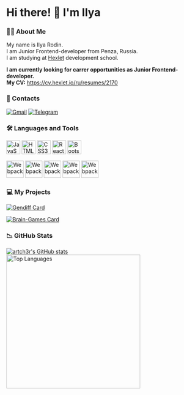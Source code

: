 Hi there! 👋 I'm Ilya
===========

### 🧑‍💻 About Me

My name is Ilya Rodin.  
I am Junior Frontend-developer from Penza, Russia.  
I am studying at [Hexlet](https://ru.hexlet.io/) development school.  
  
**I am currently looking for carrer opportunities as Junior Frontend-developer.**  
**My CV:** https://cv.hexlet.io/ru/resumes/2170

### 📲 Contacts

[![Gmail](https://img.shields.io/badge/Email-D14836?style=for-the-badge&logo=gmail&logoColor=white)](i1.rodin@yandex.ru)
[![Telegram](https://img.shields.io/badge/Telegram-2CA5E0?style=for-the-badge&logo=telegram&logoColor=white)](https://t.me/eternal_struggler)

### 🛠️ Languages and Tools

<p align="left">
<a href="https://developer.mozilla.org/en-US/docs/Web/JavaScript" target="_blank" rel="noreferrer"><img src="https://raw.githubusercontent.com/danielcranney/readme-generator/main/public/icons/skills/javascript-colored.svg" width="36" height="36" alt="JavaScript" /></a>
<a href="https://developer.mozilla.org/en-US/docs/Glossary/HTML5" target="_blank" rel="noreferrer"><img src="https://raw.githubusercontent.com/danielcranney/readme-generator/main/public/icons/skills/html5-colored.svg" width="36" height="36" alt="HTML5" /></a>
<a href="https://www.w3.org/TR/CSS/#css" target="_blank" rel="noreferrer"><img src="https://raw.githubusercontent.com/danielcranney/readme-generator/main/public/icons/skills/css3-colored.svg" width="36" height="36" alt="CSS3" /></a>
<a href="https://reactjs.org/" target="_blank" rel="noreferrer"><img src="https://raw.githubusercontent.com/danielcranney/readme-generator/main/public/icons/skills/react-colored.svg" width="36" height="36" alt="React" /></a>
<a href="https://getbootstrap.com/" target="_blank" rel="noreferrer"><img src="https://raw.githubusercontent.com/danielcranney/readme-generator/main/public/icons/skills/bootstrap-colored.svg" width="36" height="36" alt="Bootstrap" /></a>
</p>
<a href="https://jestjs.io/" target="_blank" rel="noreferrer"><img src="https://readme-components.vercel.app/api?component=logo&fill=whitesmoke&logo=jest&svgfill=C21325&text=false" height=45 alt="Webpack" /></a>
<a href="https://eslint.org/" target="_blank" rel="noreferrer"><img src="https://readme-components.vercel.app/api?component=logo&fill=whitesmoke&logo=eslint&svgfill=4c33c1&text=false" height=45 alt="Webpack" /></a>
<a href="https://git-scm.com/" target="_blank" rel="noreferrer"><img src="https://readme-components.vercel.app/api?component=logo&fill=whitesmoke&logo=git&svgfill=f1502f&text=false" height=45 alt="Webpack" /></a>
<a href="https://github.com/" target="_blank" rel="noreferrer"><img src="https://readme-components.vercel.app/api?component=logo&fill=whitesmoke&logo=github&svgfill=black&text=false" height=45 alt="Webpack" /></a>
<a href="https://ubuntu.com/" target="_blank" rel="noreferrer"><img src="https://readme-components.vercel.app/api?component=logo&fill=whitesmoke&logo=ubuntu&svgfill=e95420&text=false" height=45 alt="Webpack" /></a>

### 💻 My Projects
[![Gendiff Card](https://github-readme-stats.vercel.app/api/pin/?username=ilya-rodin&repo=gendiff&theme=react)](https://github.com/ilya-rodin/gendiff)

[![Brain-Games Card](https://github-readme-stats.vercel.app/api/pin/?username=ilya-rodin&repo=brain-games&theme=react)](https://github.com/ilya-rodin/brain-games)


### 📉 GitHub Stats

<a href="http://www.github.com/ilya-rodin">
  <img align="center" src="https://github-readme-stats.vercel.app/api?username=ilya-rodin&theme=react&show_icons=true&hide=&count_private=true&hide_border=true&show_icons=true" alt="artch3r's GitHub stats" />
</a>
<a href="http://www.github.com/ilya-rodin">
  <img align="center" width=350 src="https://github-readme-stats.vercel.app/api/top-langs/?username=ilya-rodin&theme=react&layout=compact&langs_count=10&hide_border=true&locale=en&custom_title=Top%20%Languages" alt="Top Languages" />
</a>
